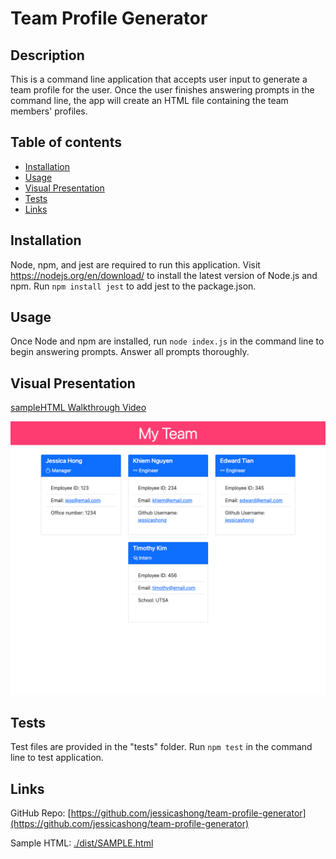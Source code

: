 # Team Profile Generator

## Description
This is a command line application that accepts user input to generate a team profile for the user. Once the user finishes answering prompts in the command line, the app will create an HTML file containing the team members' profiles.

## Table of contents
- [Installation](#installation)
- [Usage](#usage)
- [Visual Presentation](#visual-presentation)
- [Tests](#tests)
- [Links](#links)

## Installation
Node, npm, and jest are required to run this application. 
Visit https://nodejs.org/en/download/ to install the latest version of Node.js and npm. Run `npm install jest` to add jest to the package.json.


## Usage
Once Node and npm are installed, run `node index.js` in the command line to begin answering prompts. Answer all prompts thoroughly.

## Visual Presentation
[sampleHTML Walkthrough Video](https://drive.google.com/file/d/1oPi5Kc2HBamPVaUzBwHtnHRU4z3Z-Dok/view)

![sampleHTML](./images/team-profile-generator_dist_SAMPLE.html.png)

## Tests
Test files are provided in the "tests" folder. Run `npm test` in the command line to test application.

## Links 
GitHub Repo: [https://github.com/jessicashong/team-profile-generator](https://github.com/jessicashong/team-profile-generator)

Sample HTML: [./dist/SAMPLE.html](./dist/SAMPLE.html)